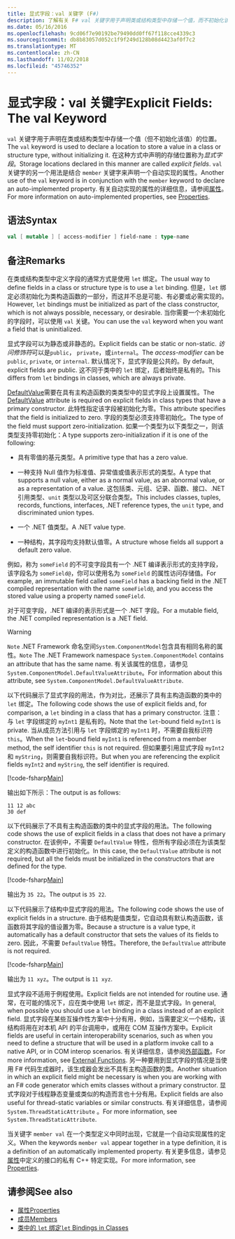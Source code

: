 ```yaml
---
title: 显式字段：val 关键字 (F#)
description: 了解有关 F# val 关键字用于声明类或结构类型中存储一个值，而不初始化该类型的位置。
ms.date: 05/16/2016
ms.openlocfilehash: 9cd06f7e90192be79490dd0ff67f118cce4339c3
ms.sourcegitcommit: db8b83057d052c1f9f249d128b08d4423af0f7c2
ms.translationtype: MT
ms.contentlocale: zh-CN
ms.lasthandoff: 11/02/2018
ms.locfileid: "45746352"
---
```

# <a name="explicit-fields-the-val-keyword"></a><span data-ttu-id="eaa12-103">显式字段：val 关键字</span><span class="sxs-lookup"><span data-stu-id="eaa12-103">Explicit Fields: The val Keyword</span></span>

<span data-ttu-id="eaa12-104">`val` 关键字用于声明在类或结构类型中存储一个值（但不初始化该值）的位置。</span><span class="sxs-lookup"><span data-stu-id="eaa12-104">The `val` keyword is used to declare a location to store a value in a class or structure type, without initializing it.</span></span> <span data-ttu-id="eaa12-105">在这种方式中声明的存储位置称为*显式字段*。</span><span class="sxs-lookup"><span data-stu-id="eaa12-105">Storage locations declared in this manner are called *explicit fields*.</span></span> <span data-ttu-id="eaa12-106">`val` 关键字的另一个用法是结合 `member` 关键字来声明一个自动实现的属性。</span><span class="sxs-lookup"><span data-stu-id="eaa12-106">Another use of the `val` keyword is in conjunction with the `member` keyword to declare an auto-implemented property.</span></span> <span data-ttu-id="eaa12-107">有关自动实现的属性的详细信息，请参阅[属性](properties.md)。</span><span class="sxs-lookup"><span data-stu-id="eaa12-107">For more information on auto-implemented properties, see [Properties](properties.md).</span></span>

## <a name="syntax"></a><span data-ttu-id="eaa12-108">语法</span><span class="sxs-lookup"><span data-stu-id="eaa12-108">Syntax</span></span>

```fsharp
val [ mutable ] [ access-modifier ] field-name : type-name
```

## <a name="remarks"></a><span data-ttu-id="eaa12-109">备注</span><span class="sxs-lookup"><span data-stu-id="eaa12-109">Remarks</span></span>

<span data-ttu-id="eaa12-110">在类或结构类型中定义字段的通常方式是使用 `let` 绑定。</span><span class="sxs-lookup"><span data-stu-id="eaa12-110">The usual way to define fields in a class or structure type is to use a `let` binding.</span></span> <span data-ttu-id="eaa12-111">但是，`let` 绑定必须初始化为类构造函数的一部分，而这并不总是可能、有必要或必需实现的。</span><span class="sxs-lookup"><span data-stu-id="eaa12-111">However, `let` bindings must be initialized as part of the class constructor, which is not always possible, necessary, or desirable.</span></span> <span data-ttu-id="eaa12-112">当你需要一个未初始化的字段时，可以使用 `val` 关键。</span><span class="sxs-lookup"><span data-stu-id="eaa12-112">You can use the `val` keyword when you want a field that is uninitialized.</span></span>

<span data-ttu-id="eaa12-113">显式字段可以为静态或非静态的。</span><span class="sxs-lookup"><span data-stu-id="eaa12-113">Explicit fields can be static or non-static.</span></span> <span data-ttu-id="eaa12-114">*访问修饰符*可以是`public`， `private`，或`internal`。</span><span class="sxs-lookup"><span data-stu-id="eaa12-114">The *access-modifier* can be `public`, `private`, or `internal`.</span></span> <span data-ttu-id="eaa12-115">默认情况下，显式字段是公共的。</span><span class="sxs-lookup"><span data-stu-id="eaa12-115">By default, explicit fields are public.</span></span> <span data-ttu-id="eaa12-116">这不同于类中的 `let` 绑定，后者始终是私有的。</span><span class="sxs-lookup"><span data-stu-id="eaa12-116">This differs from `let` bindings in classes, which are always private.</span></span>

<span data-ttu-id="eaa12-117">[DefaultValue](https://msdn.microsoft.com/library/a3a3307b-8c05-441e-b109-245511614d58)需要在具有主构造函数的类类型中的显式字段上设置属性。</span><span class="sxs-lookup"><span data-stu-id="eaa12-117">The [DefaultValue](https://msdn.microsoft.com/library/a3a3307b-8c05-441e-b109-245511614d58) attribute is required on explicit fields in class types that have a primary constructor.</span></span> <span data-ttu-id="eaa12-118">此特性指定该字段被初始化为零。</span><span class="sxs-lookup"><span data-stu-id="eaa12-118">This attribute specifies that the field is initialized to zero.</span></span> <span data-ttu-id="eaa12-119">字段的类型必须支持零初始化。</span><span class="sxs-lookup"><span data-stu-id="eaa12-119">The type of the field must support zero-initialization.</span></span> <span data-ttu-id="eaa12-120">如果一个类型为以下类型之一，则该类型支持零初始化：</span><span class="sxs-lookup"><span data-stu-id="eaa12-120">A type supports zero-initialization if it is one of the following:</span></span>

- <span data-ttu-id="eaa12-121">具有零值的基元类型。</span><span class="sxs-lookup"><span data-stu-id="eaa12-121">A primitive type that has a zero value.</span></span>

- <span data-ttu-id="eaa12-122">一种支持 Null 值作为标准值、异常值或值表示形式的类型。</span><span class="sxs-lookup"><span data-stu-id="eaa12-122">A type that supports a null value, either as a normal value, as an abnormal value, or as a representation of a value.</span></span> <span data-ttu-id="eaa12-123">这包括类、元组、记录、函数、接口、.NET 引用类型、`unit` 类型以及可区分联合类型。</span><span class="sxs-lookup"><span data-stu-id="eaa12-123">This includes classes, tuples, records, functions, interfaces, .NET reference types, the `unit` type, and discriminated union types.</span></span>

- <span data-ttu-id="eaa12-124">一个 .NET 值类型。</span><span class="sxs-lookup"><span data-stu-id="eaa12-124">A .NET value type.</span></span>

- <span data-ttu-id="eaa12-125">一种结构，其字段均支持默认值零。</span><span class="sxs-lookup"><span data-stu-id="eaa12-125">A structure whose fields all support a default zero value.</span></span>

<span data-ttu-id="eaa12-126">例如，称为 `someField` 的不可变字段具有一个 .NET 编译表示形式的支持字段，该字段名为 `someField@`，你可以使用名为 `someField` 的属性访问存储值。</span><span class="sxs-lookup"><span data-stu-id="eaa12-126">For example, an immutable field called `someField` has a backing field in the .NET compiled representation with the name `someField@`, and you access the stored value using a property named `someField`.</span></span>

<span data-ttu-id="eaa12-127">对于可变字段，.NET 编译的表示形式是一个 .NET 字段。</span><span class="sxs-lookup"><span data-stu-id="eaa12-127">For a mutable field, the .NET compiled representation is a .NET field.</span></span>

>[!WARNING]
<span data-ttu-id="eaa12-128">`Note` .NET Framework 命名空间`System.ComponentModel`包含具有相同名称的属性。</span><span class="sxs-lookup"><span data-stu-id="eaa12-128">`Note` The .NET Framework namespace `System.ComponentModel` contains an attribute that has the same name.</span></span> <span data-ttu-id="eaa12-129">有关该属性的信息，请参见 `System.ComponentModel.DefaultValueAttribute`。</span><span class="sxs-lookup"><span data-stu-id="eaa12-129">For information about this attribute, see `System.ComponentModel.DefaultValueAttribute`.</span></span>

<span data-ttu-id="eaa12-130">以下代码展示了显式字段的用法，作为对比，还展示了具有主构造函数的类中的 `let` 绑定。</span><span class="sxs-lookup"><span data-stu-id="eaa12-130">The following code shows the use of explicit fields and, for comparison, a `let` binding in a class that has a primary constructor.</span></span> <span data-ttu-id="eaa12-131">注意：与 `let` 字段绑定的 `myInt1` 是私有的。</span><span class="sxs-lookup"><span data-stu-id="eaa12-131">Note that the `let`-bound field `myInt1` is private.</span></span> <span data-ttu-id="eaa12-132">当从成员方法引用与 `let` 字段绑定的 `myInt1` 时，不需要自我标识符 `this`。</span><span class="sxs-lookup"><span data-stu-id="eaa12-132">When the `let`-bound field `myInt1` is referenced from a member method, the self identifier `this` is not required.</span></span> <span data-ttu-id="eaa12-133">但如果要引用显式字段 `myInt2` 和 `myString`，则需要自我标识符。</span><span class="sxs-lookup"><span data-stu-id="eaa12-133">But when you are referencing the explicit fields `myInt2` and `myString`, the self identifier is required.</span></span>

[!code-fsharp[Main](../../../../samples/snippets/fsharp/lang-ref-2/snippet6701.fs)]

<span data-ttu-id="eaa12-134">输出如下所示：</span><span class="sxs-lookup"><span data-stu-id="eaa12-134">The output is as follows:</span></span>

```
11 12 abc
30 def
```

<span data-ttu-id="eaa12-135">以下代码展示了不具有主构造函数的类中的显式字段的用法。</span><span class="sxs-lookup"><span data-stu-id="eaa12-135">The following code shows the use of explicit fields in a class that does not have a primary constructor.</span></span> <span data-ttu-id="eaa12-136">在该例中，不需要 `DefaultValue` 特性，但所有字段必须在为该类型定义的构造函数中进行初始化。</span><span class="sxs-lookup"><span data-stu-id="eaa12-136">In this case, the `DefaultValue` attribute is not required, but all the fields must be initialized in the constructors that are defined for the type.</span></span>

[!code-fsharp[Main](../../../../samples/snippets/fsharp/lang-ref-2/snippet6702.fs)]

<span data-ttu-id="eaa12-137">输出为 `35 22`。</span><span class="sxs-lookup"><span data-stu-id="eaa12-137">The output is `35 22`.</span></span>

<span data-ttu-id="eaa12-138">以下代码展示了结构中显式字段的用法。</span><span class="sxs-lookup"><span data-stu-id="eaa12-138">The following code shows the use of explicit fields in a structure.</span></span> <span data-ttu-id="eaa12-139">由于结构是值类型，它自动具有默认构造函数，该函数将其字段的值设置为零。</span><span class="sxs-lookup"><span data-stu-id="eaa12-139">Because a structure is a value type, it automatically has a default constructor that sets the values of its fields to zero.</span></span> <span data-ttu-id="eaa12-140">因此，不需要 `DefaultValue` 特性。</span><span class="sxs-lookup"><span data-stu-id="eaa12-140">Therefore, the `DefaultValue` attribute is not required.</span></span>

[!code-fsharp[Main](../../../../samples/snippets/fsharp/lang-ref-2/snippet6703.fs)]

<span data-ttu-id="eaa12-141">输出为 `11 xyz`。</span><span class="sxs-lookup"><span data-stu-id="eaa12-141">The output is `11 xyz`.</span></span>

<span data-ttu-id="eaa12-142">显式字段不适用于例程使用。</span><span class="sxs-lookup"><span data-stu-id="eaa12-142">Explicit fields are not intended for routine use.</span></span> <span data-ttu-id="eaa12-143">通常，在可能的情况下，应在类中使用 `let` 绑定，而不是显式字段。</span><span class="sxs-lookup"><span data-stu-id="eaa12-143">In general, when possible you should use a `let` binding in a class instead of an explicit field.</span></span> <span data-ttu-id="eaa12-144">显式字段在某些互操作性方案中十分有用，例如，当需要定义一个结构，该结构将用在对本机 API 的平台调用中，或用在 COM 互操作方案中。</span><span class="sxs-lookup"><span data-stu-id="eaa12-144">Explicit fields are useful in certain interoperability scenarios, such as when you need to define a structure that will be used in a platform invoke call to a native API, or in COM interop scenarios.</span></span> <span data-ttu-id="eaa12-145">有关详细信息，请参阅[外部函数](../functions/external-functions.md)。</span><span class="sxs-lookup"><span data-stu-id="eaa12-145">For more information, see [External Functions](../functions/external-functions.md).</span></span> <span data-ttu-id="eaa12-146">另一种要用到显式字段的情况是当使用 F# 代码生成器时，该生成器会发出不具有主构造函数的类。</span><span class="sxs-lookup"><span data-stu-id="eaa12-146">Another situation in which an explicit field might be necessary is when you are working with an F# code generator which emits classes without a primary constructor.</span></span> <span data-ttu-id="eaa12-147">显式字段对于线程静态变量或类似的构造而言也十分有用。</span><span class="sxs-lookup"><span data-stu-id="eaa12-147">Explicit fields are also useful for thread-static variables or similar constructs.</span></span> <span data-ttu-id="eaa12-148">有关详细信息，请参阅 `System.ThreadStaticAttribute` 。</span><span class="sxs-lookup"><span data-stu-id="eaa12-148">For more information, see `System.ThreadStaticAttribute`.</span></span>

<span data-ttu-id="eaa12-149">当关键字 `member val` 在一个类型定义中同时出现，它就是一个自动实现属性的定义。</span><span class="sxs-lookup"><span data-stu-id="eaa12-149">When the keywords `member val` appear together in a type definition, it is a definition of an automatically implemented property.</span></span> <span data-ttu-id="eaa12-150">有关更多信息，请参见 [属性](properties.md)中定义的接口的私有 C++ 特定实现。</span><span class="sxs-lookup"><span data-stu-id="eaa12-150">For more information, see [Properties](properties.md).</span></span>

## <a name="see-also"></a><span data-ttu-id="eaa12-151">请参阅</span><span class="sxs-lookup"><span data-stu-id="eaa12-151">See also</span></span>

- [<span data-ttu-id="eaa12-152">属性</span><span class="sxs-lookup"><span data-stu-id="eaa12-152">Properties</span></span>](properties.md)
- [<span data-ttu-id="eaa12-153">成员</span><span class="sxs-lookup"><span data-stu-id="eaa12-153">Members</span></span>](index.md)
- [<span data-ttu-id="eaa12-154">类中的 `let` 绑定</span><span class="sxs-lookup"><span data-stu-id="eaa12-154">`let` Bindings in Classes</span></span>](let-bindings-in-classes.md)
